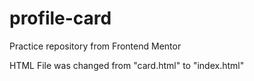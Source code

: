# profile-card
Practice repository from Frontend Mentor


HTML File was changed from "card.html" to "index.html"
